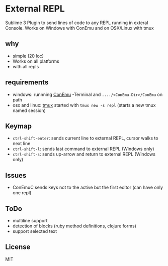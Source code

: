 # External REPL 
Sublime 3 Plugin to send lines of code to any REPL running in exteral Console.
Works on Windows with ConEmu and on OSX/Linux with tmux

## why
- simple (20 loc)
- Works on all platforms
- with all repls

## requirements
* windows: runnning [ConEmu](https://github.com/Maximus5/ConEmu)
-Terminal and `..../<ConEmu-Dir>/ConEmu` on path
* osx and linux: [tmux](http://tmux.sourceforge.net) started with `tmux new -s repl` (starts a new tmux named session)

## Keymap
* `ctrl-shift-enter`: sends current line to external REPL, cursor walks to next line 
* `ctrl-shift-l`: sends last command to external REPL (Windows only)
* `ctrl-shift-s`: sends up-arrow and return to external REPL (Windows only) 

## Issues
- ConEmuC sends keys not to the active but the first editor (can have only one repl)

## ToDo
- multiline support 
- detection of blocks (ruby method definitions, clojure forms)
- support selected text

## License
MIT
